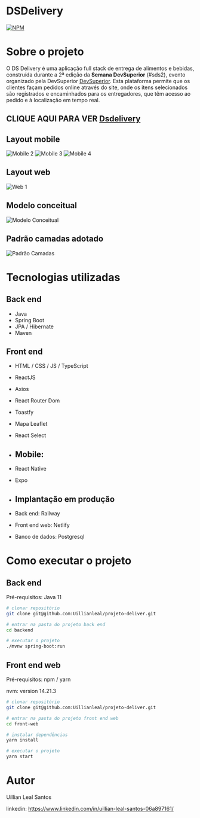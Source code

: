 # DSDelivery
[![NPM](https://img.shields.io/npm/l/react)](https://github.com/neliocursos/exemplo-readme/blob/main/LICENSE)

# Sobre o projeto

O DS Delivery é uma aplicação full stack de entrega de alimentos e bebidas, construída durante a 2ª edição da **Semana DevSuperior** (#sds2), evento organizado pela DevSuperior [DevSuperior](https://devsuperior.com.br/ "Site da DevSuperior"). 
Esta plataforma permite que os clientes façam pedidos online através do site, onde os itens selecionados são registrados e encaminhados para os entregadores, que têm acesso ao pedido e à localização em tempo real.

## CLIQUE AQUI PARA VER  [Dsdelivery](https://dsdeliver-app.netlify.app/ "Site da Dsdelivery")

## Layout mobile
![Mobile 2](https://github.com/Uillianleal/projeto-deliver/blob/main/assets/home1.png?raw=true) 
![Mobile 3](https://github.com/Uillianleal/projeto-deliver/blob/main/assets/HOME-2.png?raw=true)
![Mobile 4](https://github.com/Uillianleal/projeto-deliver/blob/main/assets/pedidos02.png?raw=true)

## Layout web
![Web 1](https://github.com/Uillianleal/projeto-deliver/blob/main/assets/dsdeliveryweb1.png?raw=true)

## Modelo conceitual
![Modelo Conceitual](https://github.com/Uillianleal/projeto-deliver/blob/main/assets/modelo-conceitual-dsdelivery.png?raw=true)

## Padrão camadas adotado
![Padrão Camadas](https://github.com/Uillianleal/projeto-deliver/blob/main/assets/camadas.png?raw=true)

# Tecnologias utilizadas
## Back end
- Java
- Spring Boot
- JPA / Hibernate
- Maven

## Front end
- HTML / CSS / JS / TypeScript
- ReactJS
- Axios
- React Router Dom
- Toastfy
- Mapa Leaflet
- React Select

- ## Mobile:
- React Native
- Expo

- ## Implantação em produção
- Back end: Railway
- Front end web: Netlify
- Banco de dados: Postgresql

# Como executar o projeto

## Back end
Pré-requisitos: Java 11

```bash
# clonar repositório
git clone git@github.com:Uillianleal/projeto-deliver.git

# entrar na pasta do projeto back end
cd backend

# executar o projeto
./mvnw spring-boot:run
```

## Front end web
Pré-requisitos: npm / yarn 

nvm: version 14.21.3

```bash
# clonar repositório
git clone git@github.com:Uillianleal/projeto-deliver.git

# entrar na pasta do projeto front end web
cd front-web

# instalar dependências
yarn install

# executar o projeto
yarn start
```

# Autor
Uillian Leal Santos

linkedin: https://www.linkedin.com/in/uillian-leal-santos-06a897161/
